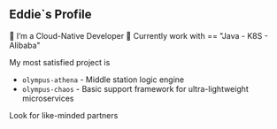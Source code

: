 Eddie`s Profile
---
 🍖 I’m a Cloud-Native Developer
 🍩 Currently work with == "Java - K8S - Alibaba"

My most satisfied project is 
- `olympus-athena` - Middle station logic engine
- `olympus-chaos` - Basic support framework for ultra-lightweight microservices

Look for like-minded partners
